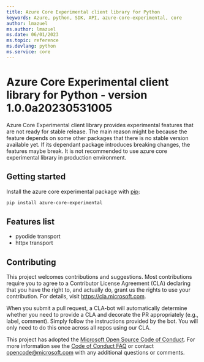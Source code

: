 ```yaml
---
title: Azure Core Experimental client library for Python
keywords: Azure, python, SDK, API, azure-core-experimental, core
author: lmazuel
ms.author: lmazuel
ms.date: 06/01/2023
ms.topic: reference
ms.devlang: python
ms.service: core
---
```


# Azure Core Experimental client library for Python - version 1.0.0a20230531005 


Azure Core Experimental client library provides experimental features that are not ready for stable release. The main reason might be because the feature depends on some other packages that there is no stable version available yet. If its dependant package introduces breaking changes, the features maybe break. It is not recommended to use azure core experimental library in production environment.

## Getting started

Install the azure core experimental package with [pip](https://pypi.org/project/pip/):

```bash
pip install azure-core-experimental
```

## Features list

- pyodide transport
- httpx transport

## Contributing

This project welcomes contributions and suggestions.  Most contributions require you to agree to a Contributor License Agreement (CLA) declaring that you have the right to, and actually do, grant us the rights to use your contribution. For details, visit https://cla.microsoft.com.

When you submit a pull request, a CLA-bot will automatically determine whether you need to provide a CLA and decorate the PR appropriately (e.g., label, comment). Simply follow the instructions provided by the bot. You will only need to do this once across all repos using our CLA.

This project has adopted the [Microsoft Open Source Code of Conduct](https://opensource.microsoft.com/codeofconduct/). For more information see the [Code of Conduct FAQ](https://opensource.microsoft.com/codeofconduct/faq/) or contact [opencode@microsoft.com](mailto:opencode@microsoft.com) with any additional questions or comments.

